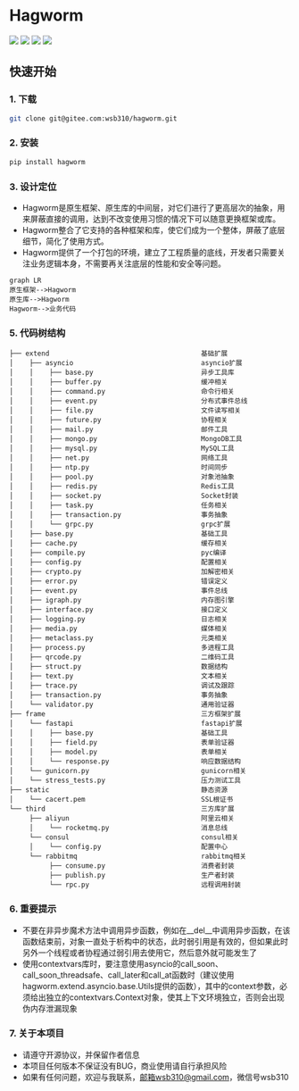 # Hagworm

![](https://img.shields.io/pypi/v/hagworm.svg)
![](https://img.shields.io/pypi/format/hagworm.svg)
![](https://img.shields.io/pypi/implementation/hagworm.svg)
![](https://img.shields.io/pypi/pyversions/hagworm.svg)



## 快速开始



### 1. 下载

```bash
git clone git@gitee.com:wsb310/hagworm.git
```



### 2. 安装

```bash
pip install hagworm
```



### 3. 设计定位

* Hagworm是原生框架、原生库的中间层，对它们进行了更高层次的抽象，用来屏蔽直接的调用，达到不改变使用习惯的情况下可以随意更换框架或库。
* Hagworm整合了它支持的各种框架和库，使它们成为一个整体，屏蔽了底层细节，简化了使用方式。
* Hagworm提供了一个打包的环境，建立了工程质量的底线，开发者只需要关注业务逻辑本身，不需要再关注底层的性能和安全等问题。

```mermaid
graph LR
原生框架-->Hagworm
原生库-->Hagworm
Hagworm-->业务代码
```



### 5. 代码树结构

```text
├── extend                                      基础扩展
│    ├── asyncio                                asyncio扩展
│    │    ├── base.py                           异步工具库
│    │    ├── buffer.py                         缓冲相关
│    │    ├── command.py                        命令行相关
│    │    ├── event.py                          分布式事件总线
│    │    ├── file.py                           文件读写相关
│    │    ├── future.py                         协程相关
│    │    ├── mail.py                           邮件工具
│    │    ├── mongo.py                          MongoDB工具
│    │    ├── mysql.py                          MySQL工具
│    │    ├── net.py                            网络工具
│    │    ├── ntp.py                            时间同步
│    │    ├── pool.py                           对象池抽象
│    │    ├── redis.py                          Redis工具
│    │    ├── socket.py                         Socket封装
│    │    ├── task.py                           任务相关
│    │    ├── transaction.py                    事务抽象
│    │    └── grpc.py                           grpc扩展
│    ├── base.py                                基础工具
│    ├── cache.py                               缓存相关
│    ├── compile.py                             pyc编译
│    ├── config.py                              配置相关
│    ├── crypto.py                              加解密相关
│    ├── error.py                               错误定义
│    ├── event.py                               事件总线
│    ├── igraph.py                              内存图引擎
│    ├── interface.py                           接口定义
│    ├── logging.py                             日志相关
│    ├── media.py                               媒体相关
│    ├── metaclass.py                           元类相关
│    ├── process.py                             多进程工具
│    ├── qrcode.py                              二维码工具
│    ├── struct.py                              数据结构
│    ├── text.py                                文本相关
│    ├── trace.py                               调试及跟踪
│    ├── transaction.py                         事务抽象
│    └── validator.py                           通用验证器
├── frame                                       三方框架扩展
│    └── fastapi                                fastapi扩展
│    │    ├── base.py                           基础工具
│    │    ├── field.py                          表单验证器
│    │    ├── model.py                          表单相关
│    │    └── response.py                       响应数据结构
│    └── gunicorn.py                            gunicorn相关
│    └── stress_tests.py                        压力测试工具
├── static                                      静态资源
│    └── cacert.pem                             SSL根证书
└── third                                       三方库扩展
     ├── aliyun                                 阿里云相关
     │    └── rocketmq.py                       消息总线
     └── consul                                 consul相关
     │    └── config.py                         配置中心
     └── rabbitmq                               rabbitmq相关
          ├── consume.py                        消费者封装
          ├── publish.py                        生产者封装
          └── rpc.py                            远程调用封装
```



### 6. 重要提示

* 不要在非异步魔术方法中调用异步函数，例如在__del__中调用异步函数，在该函数结束前，对象一直处于析构中的状态，此时弱引用是有效的，但如果此时另外一个线程或者协程通过弱引用去使用它，然后意外就可能发生了
* 使用contextvars库时，要注意使用asyncio的call_soon、call_soon_threadsafe、call_later和call_at函数时（建议使用hagworm.extend.asyncio.base.Utils提供的函数），其中的context参数，必须给出独立的contextvars.Context对象，使其上下文环境独立，否则会出现伪内存泄漏现象



### 7. 关于本项目

* 请遵守开源协议，并保留作者信息
* 本项目任何版本不保证没有BUG，商业使用请自行承担风险
* 如果有任何问题，欢迎与我联系，邮箱wsb310@gmail.com，微信号wsb310
